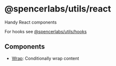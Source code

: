 # @spencerlabs/utils/react

Handy React components

For hooks see [@spencerlabs/utils/hooks](../hooks/README.md)

## Components

- [Wrap](./Wrap/README.md): Conditionally wrap content

